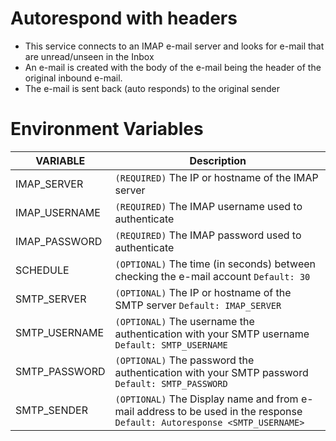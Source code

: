 # Autorespond with headers
- This service connects to an IMAP e-mail server and looks for e-mail that are unread/unseen in the Inbox
- An e-mail is created with the body of the e-mail being the header of the original inbound e-mail.
- The e-mail is sent back (auto responds) to the original sender

 
# Environment Variables
| VARIABLE  | Description |
| ------------- | ------------- |
| IMAP_SERVER | `(REQUIRED)` The IP or hostname of the IMAP server  |
| IMAP_USERNAME | `(REQUIRED)` The IMAP username used to authenticate  |
| IMAP_PASSWORD | `(REQUIRED)` The IMAP password used to authenticate  |
| SCHEDULE | `(OPTIONAL)` The time (in seconds) between checking the e-mail account `Default: 30`  |
| SMTP_SERVER | `(OPTIONAL)` The IP or hostname of the SMTP server `Default: IMAP_SERVER` |
| SMTP_USERNAME | `(OPTIONAL)` The username the authentication with your SMTP username `Default: SMTP_USERNAME` |
| SMTP_PASSWORD | `(OPTIONAL)` The password the authentication with your SMTP password `Default: SMTP_PASSWORD` |
| SMTP_SENDER | `(OPTIONAL)` The Display name and from e-mail address to be used in the response `Default: Autoresponse <SMTP_USERNAME>` |



